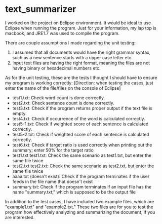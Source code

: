 # text_summarizer
I worked on the project on Eclipse environment. It would be ideal to use Eclipse when running the program.
Just for your information, my lap top is macbook, and JRE1.7 was used to compile the program.

There are couple assumptions I made regarding the unit testing:
1. I assumed that all documents would have the right grammar syntax, such as a new sentence starts with a upper case letter etc.
2. Input text files are having the right format, meaning the files are not having binary or hexadecimal numbers etc.

As for the unit testing, these are the tests I thought I should have to ensure my program is working correctly:
[Direction: when testing the cases, just enter the name of the file/files on the console of Eclipse]
- test1.txt: Check word count is done correctly. 
- test2.txt: Check sentence count is done correctly. 
- test3.txt: Check if the program returns proper output if the text file is empty. 
- test4.txt: Check if occurrence of the word is calculated correctly. 
- test5-1.txt: Check if weighted score of each sentence is calculated correctly. 
- test5-2.txt: Check if weighted score of each sentence is calculated correctly. 
- test6.txt: Check if target ratio is used correctly when printing out the summary; enter 50% for the target ratio
- test1.txt test1.txt: Check the same scenario as test1.txt, but enter the same file twice
- test2.txt test2.txt: Check the same scenario as test2.txt, but enter the same file twice
- aaaa.txt (doesn't exist): Check if the program terminates if the user feeds in the file name that doesn't exist
- summary.txt: Check if the program terminates if an input file has the name "summary.txt," which is supposed to be the output file

In addition to the test cases, I have included two example files, which are "example1.txt" and "example2.txt." 
These two files are for you to test the program how effectively analyzing and summarizing the document, if you are interested.
